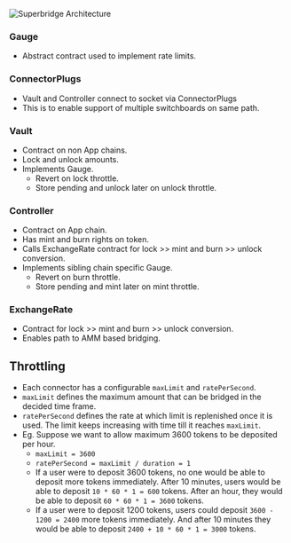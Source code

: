 ![Superbridge Architecture](diagrams/arch.jpg)

### Gauge

- Abstract contract used to implement rate limits.

### ConnectorPlugs

- Vault and Controller connect to socket via ConnectorPlugs
- This is to enable support of multiple switchboards on same path.

### Vault

- Contract on non App chains.
- Lock and unlock amounts.
- Implements Gauge.
  - Revert on lock throttle.
  - Store pending and unlock later on unlock throttle.

### Controller

- Contract on App chain.
- Has mint and burn rights on token.
- Calls ExchangeRate contract for lock >> mint and burn >> unlock conversion.
- Implements sibling chain specific Gauge.
  - Revert on burn throttle.
  - Store pending and mint later on mint throttle.

### ExchangeRate

- Contract for lock >> mint and burn >> unlock conversion.
- Enables path to AMM based bridging.

## Throttling

- Each connector has a configurable `maxLimit` and `ratePerSecond`.
- `maxLimit` defines the maximum amount that can be bridged in the decided time frame.
- `ratePerSecond` defines the rate at which limit is replenished once it is used. The limit keeps increasing with time till it reaches `maxLimit`.
- Eg. Suppose we want to allow maximum 3600 tokens to be deposited per hour.
  - `maxLimit = 3600`
  - `ratePerSecond = maxLimit / duration = 1`
  - If a user were to deposit 3600 tokens, no one would be able to deposit more tokens immediately.
    After 10 minutes, users would be able to deposit `10 * 60 * 1 = 600` tokens.
    After an hour, they would be able to deposit `60 * 60 * 1 = 3600` tokens.
  - If a user were to deposit 1200 tokens, users could deposit `3600 - 1200 = 2400` more tokens immediately.
    And after 10 minutes they would be able to deposit `2400 + 10 * 60 * 1 = 3000` tokens.
